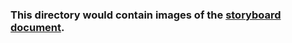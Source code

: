 ### This directory would contain images of the [storyboard document](https://github.com/virtual-labs/exp-bubble-sort-iiith/blob/dev/storyboard/README.md).
